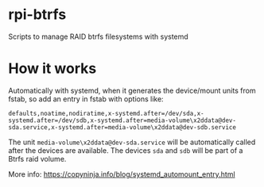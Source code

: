 # rpi-btrfs

Scripts to manage RAID btrfs filesystems with systemd

# How it works

Automatically with systemd, when it generates the device/mount units from fstab,
so add an entry in fstab with options like:

```
defaults,noatime,nodiratime,x-systemd.after=/dev/sda,x-systemd.after=/dev/sdb,x-systemd.after=media-volume\x2ddata@dev-sda.service,x-systemd.after=media-volume\x2ddata@dev-sdb.service
```

The unit `media-volume\x2ddata@dev-sda.service` will be automatically called
after the devices are available. The devices `sda` and `sdb` will be part
of a Btrfs raid volume.


More info: https://copyninja.info/blog/systemd_automount_entry.html
